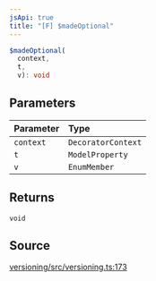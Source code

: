 ```yaml
---
jsApi: true
title: "[F] $madeOptional"
---
```


```ts
$madeOptional(
  context,
  t,
  v): void
```

## Parameters

| Parameter | Type               |
| :-------- | :----------------- |
| `context` | `DecoratorContext` |
| `t`       | `ModelProperty`    |
| `v`       | `EnumMember`       |

## Returns

`void`

## Source

[versioning/src/versioning.ts:173](https://github.com/markcowl/cadl/blob/3db15286/packages/versioning/src/versioning.ts#L173)
